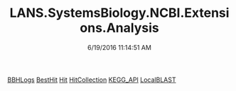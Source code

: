 ﻿---
title: LANS.SystemsBiology.NCBI.Extensions.Analysis
date: 6/19/2016 11:14:51 AM
---

[BBHLogs](T-LANS.SystemsBiology.NCBI.Extensions.Analysis.BBHLogs.html)
[BestHit](T-LANS.SystemsBiology.NCBI.Extensions.Analysis.BestHit.html)
[Hit](T-LANS.SystemsBiology.NCBI.Extensions.Analysis.Hit.html)
[HitCollection](T-LANS.SystemsBiology.NCBI.Extensions.Analysis.HitCollection.html)
[KEGG_API](T-LANS.SystemsBiology.NCBI.Extensions.Analysis.KEGG_API.html)
[LocalBLAST](T-LANS.SystemsBiology.NCBI.Extensions.Analysis.LocalBLAST.html)
